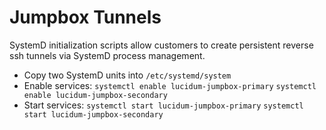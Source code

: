 # Jumpbox Tunnels

SystemD initialization scripts allow customers to create persistent reverse ssh tunnels via SystemD process management.
  - Copy two SystemD units into `/etc/systemd/system`
  - Enable services:
    `systemctl enable lucidum-jumpbox-primary`
    `systemctl enable lucidum-jumpbox-secondary`
  - Start services: 
    `systemctl start lucidum-jumpbox-primary`
    `systemctl start lucidum-jumpbox-secondary`
